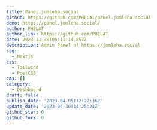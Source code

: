 ```yaml
---
title: Panel.jomleha.social
github: https://github.com/PHELAT/panel.jomleha.social
demo: https://panel.jomleha.social/
author: PHELAT
author_link: https://github.com/PHELAT
date: 2023-11-30T05:11:14.857Z
description: Admin Panel of https://jomleha.social
ssg:
  - Nextjs
css:
  - Tailwind
  - PostCSS
cms: []
category:
  - Dashboard
draft: false
publish_date: '2023-04-05T12:27:36Z'
update_date: '2023-04-30T14:25:24Z'
github_star: 0
github_fork: 0
---
```


